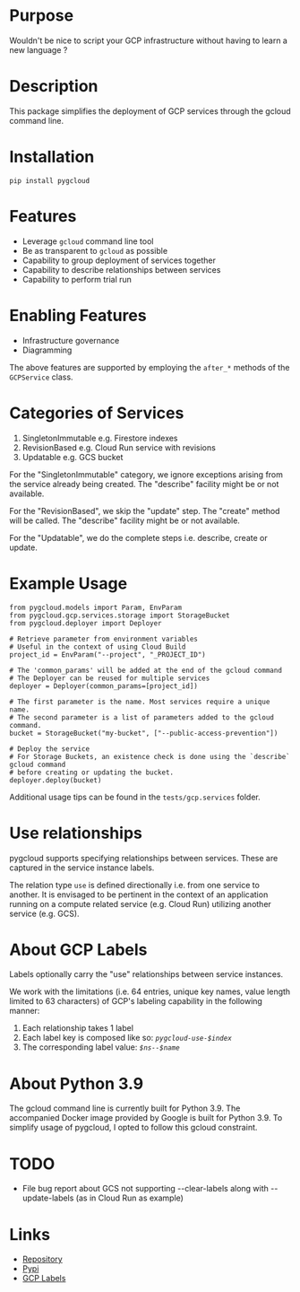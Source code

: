 # Purpose

Wouldn't be nice to script your GCP infrastructure without having to learn a new language ?

# Description

This package simplifies the deployment of GCP services through the gcloud command line.

# Installation

`pip install pygcloud`

# Features

* Leverage `gcloud` command line tool
* Be as transparent to `gcloud` as possible
* Capability to group deployment of services together
* Capability to describe relationships between services
* Capability to perform trial run

# Enabling Features 

* Infrastructure governance
* Diagramming

The above features are supported by employing the `after_*` methods of the `GCPService` class.

# Categories of Services

1. SingletonImmutable e.g. Firestore indexes
2. RevisionBased e.g. Cloud Run service with revisions
3. Updatable e.g. GCS bucket

For the "SingletonImmutable" category, we ignore exceptions arising from the service already being created. The "describe" facility might be or not available.

For the "RevisionBased", we skip the "update" step. The "create" method will be called. The "describe" facility might be or not available.

For the "Updatable", we do the complete steps i.e. describe, create or update.

# Example Usage

```
from pygcloud.models import Param, EnvParam
from pygcloud.gcp.services.storage import StorageBucket
from pygcloud.deployer import Deployer

# Retrieve parameter from environment variables
# Useful in the context of using Cloud Build
project_id = EnvParam("--project", "_PROJECT_ID")

# The 'common_params' will be added at the end of the gcloud command
# The Deployer can be reused for multiple services
deployer = Deployer(common_params=[project_id])

# The first parameter is the name. Most services require a unique name.
# The second parameter is a list of parameters added to the gcloud command.
bucket = StorageBucket("my-bucket", ["--public-access-prevention"])

# Deploy the service
# For Storage Buckets, an existence check is done using the `describe` gcloud command
# before creating or updating the bucket.
deployer.deploy(bucket)
```

Additional usage tips can be found in the `tests/gcp.services` folder.

# Use relationships

pygcloud supports specifying relationships between services. These are captured in the service instance labels.

The relation type `use` is defined directionally i.e. from one service to another. It is envisaged to be pertinent in the context of an application running on a compute related service (e.g. Cloud Run) utilizing another service (e.g. GCS).

# About GCP Labels

Labels optionally carry the "use" relationships between service instances.

We work with the limitations (i.e. 64 entries, unique key names, value length limited to 63 characters) of GCP's labeling capability in the following manner:

1. Each relationship takes 1 label
2. Each label key is composed like so:  *`pygcloud-use-$index`*
3. The corresponding label value:  *`$ns--$name`*


# About Python 3.9

The gcloud command line is currently built for Python 3.9. The accompanied Docker image provided by Google is built for Python 3.9. To simplify usage of pygcloud, I opted to follow this gcloud constraint.

# TODO

* File bug report about GCS not supporting --clear-labels along with --update-labels (as in Cloud Run as example)


# Links

* [Repository](https://github.com/jldupont/pygcloud)
* [Pypi](https://pypi.org/project/pygcloud/)
* [GCP Labels](https://cloud.google.com/compute/docs/labeling-resources)
